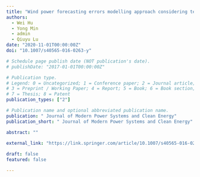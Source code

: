 ```yaml
---
title: "Wind power forecasting errors modelling approach considering temporal and spatial dependence"
authors:
  - Wei Hu
  - Yong Min
  - admin
  - Qiuyu Lu
date: "2020-11-01T00:00:00Z"
doi: "10.1007/s40565-016-0263-y"

# Schedule page publish date (NOT publication's date).
# publishDate: "2017-01-01T00:00:00Z"

# Publication type.
# Legend: 0 = Uncategorized; 1 = Conference paper; 2 = Journal article;
# 3 = Preprint / Working Paper; 4 = Report; 5 = Book; 6 = Book section;
# 7 = Thesis; 8 = Patent
publication_types: ["2"]

# Publication name and optional abbreviated publication name.
publication: " Journal of Modern Power Systems and Clean Energy"
publication_short: " Journal of Modern Power Systems and Clean Energy"

abstract: ""

external_link: "https://link.springer.com/article/10.1007/s40565-016-0263-y"
 
draft: false
featured: false

---
```



